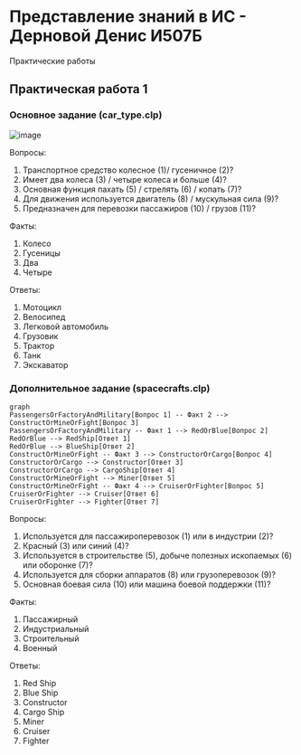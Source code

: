 # Представление знаний в ИС - Дерновой Денис И507Б
Практические работы

## Практическая работа 1

### Основное задание **(car_type.clp)**
![image](https://user-images.githubusercontent.com/98609700/224122057-fb3611a4-a9de-4f63-89c5-018656812274.png)

Вопросы: 
1.	Транспортное средство колесное (1)/ гусеничное (2)?
2.	Имеет два колеса (3) / четыре колеса и больше (4)?
3.	Основная функция пахать (5) / стрелять (6) / копать (7)?
4.	Для движения используется двигатель (8) / мускульная сила (9)?
5.	Предназначен для перевозки пассажиров (10) / грузов (11)?

Факты:
1.	Колесо
2.	Гусеницы
3.	Два
4.	Четыре

Ответы:
1.	Мотоцикл
2.	Велосипед
3.	Легковой автомобиль
4.	Грузовик
5.	Трактор
6.	Танк
7.	Экскаватор

### Дополнительное задание **(spacecrafts.clp)**
```mermaid
graph
PassengersOrFactoryAndMilitary[Вопрос 1] -- Факт 2 --> ConstructOrMineOrFight[Вопрос 3]
PassengersOrFactoryAndMilitary -- Факт 1 --> RedOrBlue[Вопрос 2]
RedOrBlue --> RedShip[Ответ 1]
RedOrBlue --> BlueShip[Ответ 2]
ConstructOrMineOrFight -- Факт 3 --> ConstructorOrCargo[Вопрос 4]
ConstructorOrCargo --> Constructor[Ответ 3]
ConstructorOrCargo --> CargoShip[Ответ 4]
ConstructOrMineOrFight --> Miner[Ответ 5]
ConstructOrMineOrFight -- Факт 4 --> CruiserOrFighter[Вопрос 5]
CruiserOrFighter --> Cruiser[Ответ 6]
CruiserOrFighter --> Fighter[Ответ 7]
```

Вопросы:
1.	Используется для пассажироперевозок (1) или в индустрии (2)?
2.	Красный (3) или синий (4)?
3.	Используется в строительстве (5), добыче полезных ископаемых (6) или оборонке (7)?
4.	Используется для сборки аппаратов (8) или грузоперевозок (9)?
5.	Основная боевая сила (10) или машина боевой поддержки (11)?

Факты:
1.	Пассажирный
2.	Индустриальный
3.	Строительный
4.	Военный

Ответы:
1.	Red Ship
2.	Blue Ship
3.	Constructor
4.	Cargo Ship
5.	Miner
6.	Cruiser
7.	Fighter
